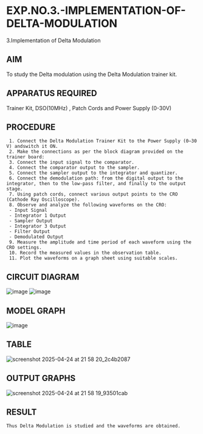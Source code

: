 # EXP.NO.3.-IMPLEMENTATION-OF-DELTA-MODULATION

3.Implementation of Delta Modulation 
  
## AIM    
 To study the Delta modulation using the Delta Modulation trainer kit. 
## APPARATUS REQUIRED
Trainer Kit, DSO(10MHz) , Patch Cords and Power Supply (0-30V)   
## PROCEDURE
```
 1. Connect the Delta Modulation Trainer Kit to the Power Supply (0–30 V) andswitch it ON.
 2. Make the connections as per the block diagram provided on the trainer board:
 3. Connect the input signal to the comparator.
 4. Connect the comparator output to the sampler.
 5. Connect the sampler output to the integrator and quantizer.
 6. Connect the demodulation path: from the digital output to the integrator, then to the low-pass filter, and finally to the output stage.
 7. Using patch cords, connect various output points to the CRO (Cathode Ray Oscilloscope).
 8. Observe and analyze the following waveforms on the CRO:
 - Input Signal
 - Integrator 1 Output
 - Sampler Output
 - Integrator 3 Output
 - Filter Output
 - Demodulated Output  
 9. Measure the amplitude and time period of each waveform using the CRO settings.
 10. Record the measured values in the observation table.
 11. Plot the waveforms on a graph sheet using suitable scales.
```

## CIRCUIT DIAGRAM
![image](https://github.com/user-attachments/assets/23adad33-de95-448d-ac92-2198cf7286cb)
![image](https://github.com/user-attachments/assets/38333ca5-03cb-4b01-82dd-2702a4a08799)
## MODEL GRAPH
![image](https://github.com/user-attachments/assets/54ad216c-8fd6-41ee-a2ff-c37a84cd427e)
## TABLE
![screenshot 2025-04-24 at 21 58 20_2c4b2087](https://github.com/user-attachments/assets/11807797-57cf-4bf9-b057-9126302ea1ea)

## OUTPUT GRAPHS
![screenshot 2025-04-24 at 21 58 19_93501cab](https://github.com/user-attachments/assets/f09c7f10-5b39-491b-93de-7080cdfbb489)
## RESULT 
```
Thus Delta Modulation is studied and the waveforms are obtained.
```

